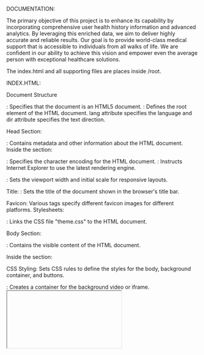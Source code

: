 DOCUMENTATION:

<The helth bot works with the help of OpenAI API>

The primary objective of this project is to enhance its capability by incorporating comprehensive user health history information and advanced analytics. By leveraging this enriched data, we aim to deliver highly accurate and reliable results. Our goal is to provide world-class medical support that is accessible to individuals from all walks of life. We are confident in our ability to achieve this vision and empower even the average person with exceptional healthcare solutions. 


The index.html and all supporting files are places inside /root.

INDEX.HTML:

Document Structure


<!DOCTYPE html>: Specifies that the document is an HTML5 document.

<html lang="en-US" dir="ltr">: Defines the root element of the HTML document. lang attribute specifies the language and dir attribute specifies the text direction.

Head Section:

<head>: Contains metadata and other information about the HTML document.
Inside the <head> section:

<meta charset="utf-8">: Specifies the character encoding for the HTML document.
<meta http-equiv="X-UA-Compatible" content="IE=edge">: Instructs Internet Explorer to use the latest rendering engine.

<meta name="viewport" content="width=device-width, initial-scale=1">: Sets the viewport width and initial scale for responsive layouts.

Title: <title>Livedoc | Landing, Responsive &amp; Business Templatee</title>: Sets the title of the document shown in the browser's title bar.

Favicon: Various <link> tags specify different favicon images for different platforms.
Stylesheets:

<link href="assets/css/theme.css" rel="stylesheet" />: Links the CSS file "theme.css" to the HTML document.

Body Section:

<body>: Contains the visible content of the HTML document.

Inside the <body> section:

CSS Styling: Sets CSS rules to define the styles for the body, background container, and buttons.
<div class="background-container">: Creates a container for the background video or iframe.
<iframe>: Embeds a Sketchfab model as an iframe, which can be interacted with on the webpage.
Additional CSS Styling: Sets CSS rules for the glowing button, link, and text centering.
<main>: Defines the main content section of the webpage.
<nav>: Creates a navigation bar with links to different sections of the webpage.
<section>: Represents a section of the webpage.
Content: Contains headings, paragraphs, and buttons for different sections of the webpage.

<section class="py-5">: Represents a section of the webpage with padding on the top and bottom.

Background Image: Sets a background image for the section using the background-image property.

<div class="container">: Creates a container for the content within the section.

<div class="row align-items-center">: Creates a row with vertically centered content.

<div class="col-md-6 order-lg-1 mb-5 mb-lg-0">: Creates a column for the image on medium-sized screens, with a specified order.

<img class="fit-cover rounded-circle w-100" src="assets/img/gallery/health-care.png" alt="..." />: Displays an image that fits the container with rounded corners.

<div class="col-md-6 text-center text-md-start">: Creates a column for text content on medium-sized screens, with different alignment based on the screen size.

Content: Contains headings, paragraphs, and a button.

<section class="pb-0">: Represents a section of the webpage with padding at the bottom.

<div class="container">: Creates a container for the content within the section.

<div class="row">: Creates a row to hold the content.

<div class="col-12 py-3">: Creates a column for the content, with padding on the top and bottom.

Background Image: Sets a background image for the section using the background-image property.

<h1 class="text-center">OUR CREATORS</h1>: Displays a heading centered on the page.

<section class="py-5">: Represents a section of the webpage with padding on the top and bottom.

Background Image: Sets a background image for the section using the background-image property.

<div class="container">: Creates a container for the content within the section.

<div class="row flex-center">: Creates a row with horizontally centered content.

<div class="col-xl-10 px-0">: Creates a column that spans the entire width of extra-large screens, with no padding.

Carousel: Creates a carousel to display multiple items.

Carousel Items: Contains multiple carousel items with images, headings, paragraphs, and buttons.

<section class="py-5">: Represents a section of the webpage with padding on the top and bottom.

<div class="container">: Creates a container for the content within the section.

<div class="row">: Creates a row to hold the content.

<div class="col-12 py-3">: Creates a column for the content, with padding on the top and bottom.

Background Image: Sets a background image for the section using the background-image property.

<h1 class="text-center">REGISTER HERE</h1>: Displays a heading centered on the page.

<section class="py-8">: Represents a section of the webpage with larger padding on the top and bottom.

<div class="container">: Creates a container for the content within the section.

<div class="row">: Creates a row to hold the content.

<div class="bg-holder bg-size" style="background-image:url(assets/img/gallery/dot-bg.png);background-position:bottom right;background-size:auto;">: Sets a background image for the section using the background-image property.

<div class="col-lg-6 z-index-2 mb-5">: Creates a column for the image on large screens.

<img class="w-100" src="assets/img/gallery/appointment.png" alt="..." />: Displays an image that spans the entire column width.

<div class="col-lg-6 z-index-2">: Creates a column for the form on large screens.

Form: Contains a form with input fields, a select dropdown, a textarea, and a button.

<section class="py-5">: Represents a section of the webpage with padding on the top and bottom.

<div class="container">: Creates a container for the content within the section.

<div class="row">: Creates a row to hold the content.

<div class="col-12 py-3">: Creates a column for the content, with padding on the top and bottom.

Background Image: Sets a background image for the section using the background-image property.

<h1 class="text-center">RECENT BLOGPOSTS</h1>: Displays a heading centered on the page.

<section>: Represents a section of the webpage.

Background Image: Sets a background image for the section using the background-image property.

<div class="container">: Creates a container for the content within the section.

<div class="row">: Creates a row to hold the content.

Cards: Contains multiple cards with images, headings, and links.


STYLE.CSS(for bot):

*: Applies the following styles to all elements on the page.

body: Sets the background color of the body.

.chatbot-toggler: Styles the chatbot toggler button, which is a circular button displayed on the bottom right of the page.

.chatbot-toggler span: Styles the text inside the chatbot toggler button.

.chatbot: Styles the chatbot container.

.chatbot header: Styles the header section of the chatbot.

.chatbot header span: Styles the close button in the chatbot header.

.chatbot .chatbox: Styles the chatbox container.

.chatbox .chat: Styles the individual chat messages.

.chatbox .outgoing: Styles the outgoing chat messages.

.chatbox .incoming span: Styles the avatar icon for incoming chat messages.

.chatbox .chat p: Styles the chat message content.

.chatbox .chat p.error: Styles the error message content.

.chatbot .chat-input: Styles the chat input container.

.chat-input textarea: Styles the textarea for user input.

.chat-input span: Styles the send button for user input.

Media query @media (max-width: 490px): Contains responsive styles for screens with a maximum width of 490 pixels.	

SCRIPT.JS(script for bot):

The script starts by selecting various elements from the HTML using document.querySelector() and assigning them to variables.

The createChatLi() function creates a chat message <li> element with the passed message and className (either "outgoing" or "incoming").

The generateResponse() function sends a POST request to the OpenAI API to generate a response based on the user's message. It retrieves the response and sets it as the text content of the chat message.

The handleChat() function is called when the user sends a chat message. It retrieves the user's message, clears the input textarea, and appends the user's message to the chatbox. It then calls generateResponse() to generate and display the response message.

Event listeners are added to the input textarea and send button. The input event listener adjusts the height of the input textarea based on its content. The keydown event listener checks if the Enter key is pressed without the Shift key, and if so, it calls handleChat() to handle the chat. The send button click event listener also calls handleChat() to handle the chat.

Additional event listeners are added to the close button and chatbot toggler button to show/hide the chatbot component.

Note: The script includes a placeholder value PASTE-YOUR-API-KEY for the API_KEY constant. You need to replace it with your actual OpenAI API key to make the chatbot work with OpenAI's GPT-3.5 Turbo model.

Make sure to replace PASTE-YOUR-API-KEY with your OpenAI API key and integrate the chatbot HTML, CSS, and JavaScript code properly in your project for the chatbot functionality to work.

EXPECTED ERROR(Expired API key):

Additional keys are given in keys.txt